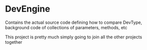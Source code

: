 # DevEngine

Contains the actual source code defining how to compare DevType, background code of collections of parameters, methods, etc

This project is pretty much simply going to join all the other projects together
